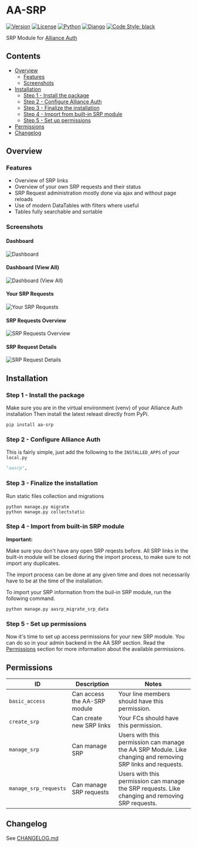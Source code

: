 # AA-SRP

[![Version](https://img.shields.io/pypi/v/aa-srp?label=release)](https://pypi.org/project/aa-srp/)
[![License](https://img.shields.io/badge/license-GPLv3-green)](https://pypi.org/project/aa-srp/)
[![Python](https://img.shields.io/pypi/pyversions/aa-srp)](https://pypi.org/project/aa-srp/)
[![Django](https://img.shields.io/pypi/djversions/aa-srp?label=django)](https://pypi.org/project/aa-srp/)
[![Code Style: black](https://img.shields.io/badge/code%20style-black-000000.svg)](http://black.readthedocs.io/en/latest/)

SRP Module for [Alliance Auth](https://gitlab.com/allianceauth/allianceauth)

## Contents

- [Overview](#overview)
    - [Features](#features)
    - [Screenshots](#screenshots)
- [Installation](#overview)
    - [Step 1 - Install the package](#step-1---install-the-package)
    - [Step 2 - Configure Alliance Auth](#step-2---configure-alliance-auth)
    - [Step 3 - Finalize the installation](#step-3---finalize-the-installation)
    - [Step 4 - Import from built-in SRP module](#step-4---import-from-built-in-srp-module)
    - [Step 5 - Set up permissions](#step-5---set-up-permissions)
- [Permissions](#permissions)
- [Changelog](#changelog)

## Overview

### Features

- Overview of SRP links
- Overview of your own SRP requests and their status
- SRP Request administration mostly done via ajax and without page reloads
- Use of modern DataTables with filters where useful
- Tables fully searchable and sortable


### Screenshots

#### Dashboard
![Dashboard](https://raw.githubusercontent.com/ppfeufer/aa-srp/master/aasrp/images/aa-srp-dashboard.jpg)

#### Dashboard (View All)
![Dashboard (View All)](https://raw.githubusercontent.com/ppfeufer/aa-srp/master/aasrp/images/aa-srp-dashboard-view-all.jpg)

#### Your SRP Requests
![Your SRP Requests](https://raw.githubusercontent.com/ppfeufer/aa-srp/master/aasrp/images/aa-srp-your-requests.jpg)

#### SRP Requests Overview
![SRP Requests Overview](https://raw.githubusercontent.com/ppfeufer/aa-srp/master/aasrp/images/aa-srp-requests-overview.jpg)

#### SRP Request Details
![SRP Request Details](https://raw.githubusercontent.com/ppfeufer/aa-srp/master/aasrp/images/aa-srp-request-details.jpg)


## Installation

### Step 1 - Install the package

Make sure you are in the virtual environment (venv) of your Alliance Auth
installation Then install the latest releast directly from PyPi.

```shell
pip install aa-srp
```

### Step 2 - Configure Alliance Auth

This is fairly simple, just add the following to the `INSTALLED_APPS` of your `local.py`

```python
"aasrp",
```

### Step 3 - Finalize the installation

Run  static files collection and migrations

```shell
python manage.py migrate
python manage.py collectstatic
```

### Step 4 - Import from built-in SRP module

**Important:**

Make sure you don't have any open SRP reqests before. All SRP links in the built-in
module will be closed during the import process, to make sure to not import any
duplicates.

The import process can be done at any given time and does not necessarily have to be
at the time of the installation.

To import your SRP information from the buil-in SRP module, run the following command.

```shell
python manage.py aasrp_migrate_srp_data
```

### Step 5 - Set up permissions

Now it's time to set up access permissions for your new SRP module. You can do so in
your admin backend in the AA SRP section. Read the [Permissions](#permissions)
section for more information about the available permissions.


## Permissions

| ID                    | Description                  | Notes                                                                                                       |
|-----------------------|------------------------------|-------------------------------------------------------------------------------------------------------------|
| `basic_access`        | Can access the AA-SRP module | Your line members should have this permission.                                                              |
| `create_srp`          | Can create new SRP links     | Your FCs should have this permission.                                                                       |
| `manage_srp`          | Can manage SRP               | Users with this permission can manage the AA SRP Module. Like changing and removing SRP links and requests. |
| `manage_srp_requests` | Can manage SRP requests      | Users with this permission can manage the SRP requests. Like changing and removing SRP requests.            |


## Changelog

See [CHANGELOG.md](CHANGELOG.md)
